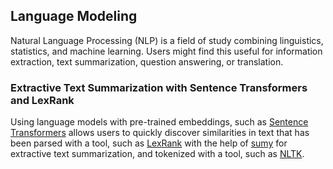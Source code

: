 ## Language Modeling

Natural Language Processing (NLP) is a field of study combining linguistics, statistics, and machine learning.  Users might find this useful for information extraction, text summarization, question answering, or translation.

### Extractive Text Summarization with Sentence Transformers and LexRank

Using language models with pre-trained embeddings, such as [Sentence Transformers](https://sbert.net/) allows users to quickly discover similarities in text that has been parsed with a tool, such as [LexRank](https://github.com/crabcamp/lexrank/tree/dev) with the help of [sumy](https://miso-belica.github.io/sumy/) for extractive text summarization, and tokenized with a tool, such as [NLTK](https://www.nltk.org/install.html).
